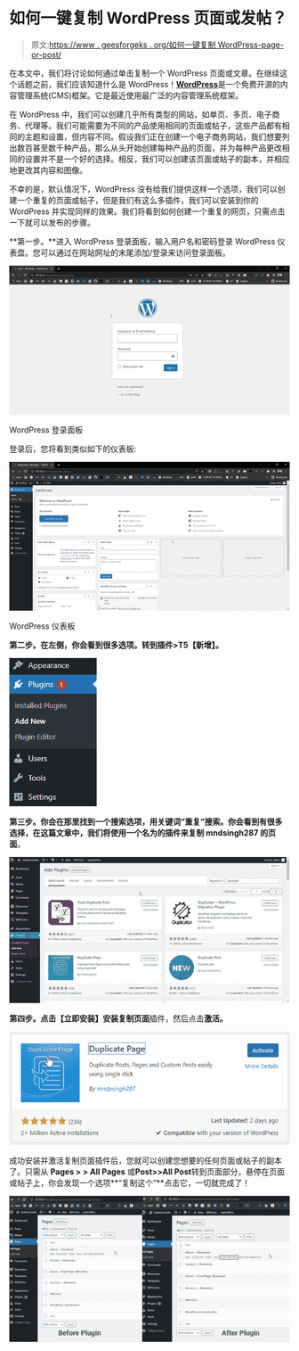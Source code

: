 # 如何一键复制 WordPress 页面或发帖？

> 原文:[https://www . geesforgeks . org/如何一键复制 WordPress-page-or-post/](https://www.geeksforgeeks.org/how-to-duplicate-wordpress-page-or-post-with-a-single-click/)

在本文中，我们将讨论如何通过单击复制一个 WordPress 页面或文章。在继续这个话题之前，我们应该知道什么是 WordPress！[**<u>WordPress</u>**](https://www.geeksforgeeks.org/wordpress/)是一个免费开源的内容管理系统(CMS)框架。它是最近使用最广泛的内容管理系统框架。

在 WordPress 中，我们可以创建几乎所有类型的网站，如单页、多页、电子商务、代理等。我们可能需要为不同的产品使用相同的页面或帖子，这些产品都有相同的主题和设置，但内容不同。假设我们正在创建一个电子商务网站，我们想要列出数百甚至数千种产品，那么从头开始创建每种产品的页面，并为每种产品更改相同的设置并不是一个好的选择。相反，我们可以创建该页面或帖子的副本，并相应地更改其内容和图像。

不幸的是，默认情况下，WordPress 没有给我们提供这样一个选项，我们可以创建一个重复的页面或帖子，但是我们有这么多插件，我们可以安装到你的 WordPress 并实现同样的效果。我们将看到如何创建一个重复的网页，只需点击一下就可以发布的步骤。

**第一步。**进入 WordPress 登录面板，输入用户名和密码登录 WordPress 仪表盘。您可以通过在网站网址的末尾添加/登录来访问登录面板。

![](img/e64d6e366b55651b44fb75d82f9b6bb9.png)

WordPress 登录面板

登录后，您将看到类似如下的仪表板:

![](img/07fc1a1f79e4c94078b8c77f917cb180.png)

WordPress 仪表板

**第二步。**在左侧，你会看到很多选项。转到**插件>T5【新增】。**

![](img/c147f4e8cd9de1294ca3818643d5cfc9.png)

**第三步。**你会在那里找到一个搜索选项，用关键词“重复”搜索。你会看到有很多选择，在这篇文章中，我们将使用一个名为**的插件来复制 mndsingh287 的页面**。

![](img/10c1017849018bb30ff43abff003333f.png)

**第四步。**点击【立即安装】安装**复制页面**插件，然后点击**激活。**

![](img/5e3c2e27f1a7ab922e5e4453fb6f336c.png)

成功安装并激活复制页面插件后，您就可以创建您想要的任何页面或帖子的副本了。只需从 **Pages > > All Pages** 或**Post>>All Post**转到页面部分，悬停在页面或帖子上，你会发现一个选项**“复制这个”**点击它，一切就完成了！

![](img/be3c14dcbcc5e471b8339f28991a8bca.png)